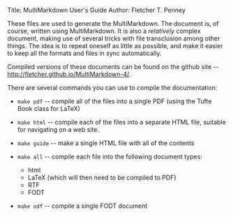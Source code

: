Title:	MultiMarkdown User's Guide
Author:	Fletcher T. Penney

These files are used to generate the MultiMarkdown.  The document is, of course, written using MultiMarkdown.  It is also a *relatively* complex document, making use of several tricks with file transclusion among other things.  The idea is to repeat oneself as little as possible, and make it easier to keep all the formats and files in sync automatically.

Compiled versions of these documents can be found on the github site -- <http://fletcher.github.io/MultiMarkdown-4/>.

There are several commands you can use to compile the documentation:

* `make pdf` -- compile all of the files into a single PDF (using the Tufte Book class for LaTeX)

* `make html` -- compile each of the files into a separate HTML file, suitable for navigating on a web site.

* `make guide` -- make a single HTML file with all of the contents

* `make all` -- compile each file into the following document types: 

	* html 
	* LaTeX (which will then need to be compiled to PDF)
	* RTF
	* FODT

* `make odf` -- compile a single FODT document

